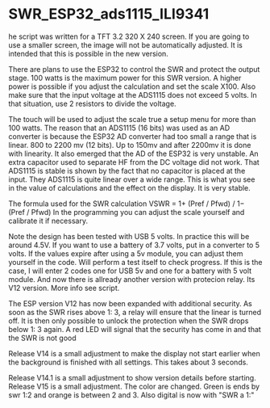 # SWR_ESP32_ads1115_ILI9341
he script was written for a TFT 3.2 320 X 240 screen. If you are going to use a smaller screen, the image will not be automatically adjusted. It is intended that this is possible in the new version.

There are plans to use the ESP32 to control the SWR and protect the output stage. 100 watts is the maximum power for this SWR version. A higher power is possible if you adjust the calculation and set the scale X100. Also make sure that the input voltage at the ADS1115 does not exceed 5 volts. In that situation, use 2 resistors to divide the voltage.

The touch will be used to adjust the scale true a setup menu for more than 100 watts. The reason that an ADS1115 (16 bits) was used as an AD converter is because the ESP32 AD converter had too small a range that is linear. 800 to 2200 mv (12 bits). Up to 150mv and after 2200mv it is done with linearity. It also emerged that the AD of the ESP32 is very unstable. An extra capacitor used to separate HF from the DC voltage did not work. That ADS1115 is stable is shown by the fact that no capacitor is placed at the input. They ADS1115 is quite linear over a wide range. This is what you see in the value of calculations and the effect on the display. It is very stable.

The formula used for the SWR calculation VSWR = 1+ (Pref / Pfwd) / 1− (Pref / Pfwd) In the programming you can adjust the scale yourself and calibrate it if necessary.

Note the design has been tested with USB 5 volts. In practice this will be around 4.5V. If you want to use a battery of 3.7 volts, put in a converter to 5 volts. If the values expire after using a 5v module, you can adjust them yourself in the code. Will perform a test itself to check progress. If this is the case, I will enter 2 codes one for USB 5v and one for a battery with 5 volt module. And now there is allready another version with protecion relay. Its V12 version. More info see script.

The ESP version V12 has now been expanded with additional security.
As soon as the SWR rises above 1: 3, a relay will ensure that the linear is turned off.
It is then only possible to unlock the protection when the SWR drops below 1: 3 again.
A red LED will signal that the security has come in and that the SWR is not good

Release V14 is a small adjustment to make the display not start earlier when the background is finished with all settings.
This takes about 3 seconds.

Release V14.1 is a small adjustment to show version details before starting.
Release V15 is a small adjustment. The color are changed. Green is ends by swr 1:2 and orange is between 2 and 3. Also digital is now with "SWR a 1:" 
